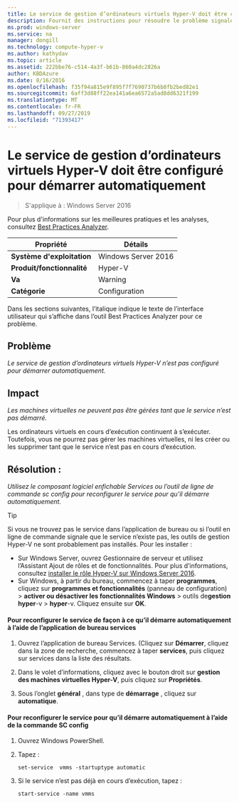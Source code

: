 ```yaml
---
title: Le service de gestion d’ordinateurs virtuels Hyper-V doit être configuré pour démarrer automatiquement
description: Fournit des instructions pour résoudre le problème signalé par cette règle de Best Practices Analyzer.
ms.prod: windows-server
ms.service: na
manager: dongill
ms.technology: compute-hyper-v
ms.author: kathydav
ms.topic: article
ms.assetid: 222bbe76-c514-4a3f-b61b-860a4dc2826a
author: KBDAzure
ms.date: 8/16/2016
ms.openlocfilehash: f35f94a815e9f895f7f7690737b6b8fb2bed82e1
ms.sourcegitcommit: 6aff3d88ff22ea141a6ea6572a5ad8dd6321f199
ms.translationtype: MT
ms.contentlocale: fr-FR
ms.lasthandoff: 09/27/2019
ms.locfileid: "71393417"
---
```

# <a name="the-hyper-v-virtual-machine-management-service-should-be-configured-to-start-automatically"></a>Le service de gestion d’ordinateurs virtuels Hyper-V doit être configuré pour démarrer automatiquement

>S'applique à : Windows Server 2016

Pour plus d'informations sur les meilleures pratiques et les analyses, consultez [Best Practices Analyzer](https://go.microsoft.com/fwlink/?LinkId=122786).  
  
|Propriété|Détails|  
|-|-|  
|**Système d'exploitation**|Windows Server 2016|  
|**Produit/fonctionnalité**|Hyper-V|  
|**Va**|Warning|  
|**Catégorie**|Configuration|  

Dans les sections suivantes, l’italique indique le texte de l’interface utilisateur qui s’affiche dans l’outil Best Practices Analyzer pour ce problème.

## <a name="issue"></a>Problème  
  
*Le service de gestion d’ordinateurs virtuels Hyper-V n’est pas configuré pour démarrer automatiquement.*  
  
## <a name="impact"></a>Impact  
  
*Les machines virtuelles ne peuvent pas être gérées tant que le service n’est pas démarré.*  
  
Les ordinateurs virtuels en cours d’exécution continuent à s’exécuter. Toutefois, vous ne pourrez pas gérer les machines virtuelles, ni les créer ou les supprimer tant que le service n’est pas en cours d’exécution.  
  
## <a name="resolution"></a>Résolution :  
  
*Utilisez le composant logiciel enfichable Services ou l’outil de ligne de commande sc config pour reconfigurer le service pour qu’il démarre automatiquement.*  
  
> [!TIP]  
> Si vous ne trouvez pas le service dans l’application de bureau ou si l’outil en ligne de commande signale que le service n’existe pas, les outils de gestion Hyper-V ne sont probablement pas installés. Pour les installer :  
>   
> - Sur Windows Server, ouvrez Gestionnaire de serveur et utilisez l’Assistant Ajout de rôles et de fonctionnalités. Pour plus d’informations, consultez [installer le rôle Hyper-V sur Windows Server 2016](../get-started/Install-the-Hyper-V-role-on-Windows-Server.md).  
> - Sur Windows, à partir du bureau, commencez à taper **programmes**, cliquez sur **programmes et fonctionnalités** (panneau de configuration) > **activer ou désactiver les fonctionnalités Windows** >  outils de**gestion hyper**-v  > **hyper**-v. Cliquez ensuite sur **OK**.  
  
#### <a name="to-reconfigure-the-service-to-start-automatically-using-the-services-desktop-app"></a>Pour reconfigurer le service de façon à ce qu’il démarre automatiquement à l’aide de l’application de bureau services  
  
1.  Ouvrez l’application de bureau Services. (Cliquez sur **Démarrer**, cliquez dans la zone de recherche, commencez à taper **services**, puis cliquez sur services dans la liste des résultats.  
  
2.  Dans le volet d’informations, cliquez avec le bouton droit sur **gestion des machines virtuelles Hyper-V**, puis cliquez sur **Propriétés**.  
  
3.  Sous l’onglet **général** , dans type de **démarrage** , cliquez sur **automatique**.  
  
#### <a name="to-reconfigure-the-service-to-start-automatically-using-the-sc-config-command"></a>Pour reconfigurer le service pour qu’il démarre automatiquement à l’aide de la commande SC config  
  
1.  Ouvrez Windows PowerShell.  
  
2.  Tapez :  
  
    ```  
    set-service  vmms -startuptype automatic  
    ```  
  
3.  Si le service n’est pas déjà en cours d’exécution, tapez :  
  
    ```  
    start-service -name vmms  
    ```  
  


